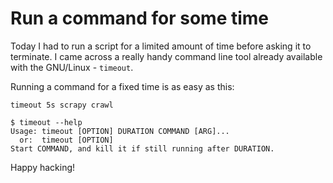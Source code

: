 # Run a command for some time

Today I had to run a script for a limited amount of time before asking it to
terminate. I came across a really handy command line tool already available with
the GNU/Linux - `timeout`.

Running a command for a fixed time is as easy as this:

`timeout 5s scrapy crawl`

```
$ timeout --help
Usage: timeout [OPTION] DURATION COMMAND [ARG]...
  or:  timeout [OPTION]
Start COMMAND, and kill it if still running after DURATION.
```

Happy hacking!
